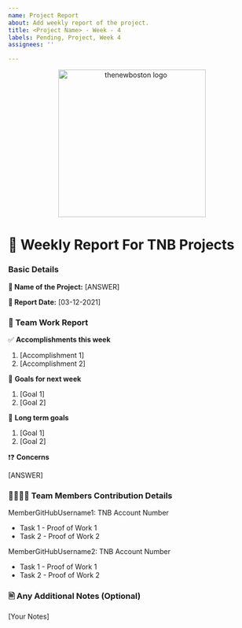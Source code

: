 ```yaml
---
name: Project Report
about: Add weekly report of the project.
title: <Project Name> - Week - 4
labels: Pending, Project, Week 4
assignees: ''

---
```

<p align="center">
  <img alt="thenewboston logo" src="https://raw.githubusercontent.com/thenewboston-developers/Activity-Reports/master/images/thenewboston-primary.svg" width="300">
</p>

# 📝 Weekly Report For TNB Projects


### Basic Details

**🧪 Name of the Project:** [ANSWER]
 
**📅 Report Date:** [03-12-2021]

 
### 📜 Team Work Report
✅ **Accomplishments this week** 
 
 1. [Accomplishment 1]
 2. [Accomplishment 2]
 
🚩 **Goals for next week**
 
 1. [Goal 1]
 2. [Goal 2]
 
🔭 **Long term goals** 
  
 1. [Goal 1]
 2. [Goal 2]
 
❗❓ **Concerns** 
  
[ANSWER]

### 👨‍💻👩‍💻 Team Members Contribution Details 
MemberGitHubUsername1: TNB Account Number
* Task 1 - Proof of Work 1
* Task 2 - Proof of Work 2

MemberGitHubUsername2: TNB Account Number
* Task 1 - Proof of Work 1
* Task 2 - Proof of Work 2

<!-- Don't add information of those who didn't work -->

### 🖹 Any Additional Notes (Optional)

[Your Notes]
